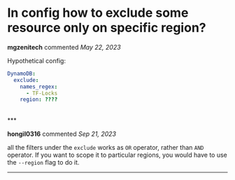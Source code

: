 # In config how to exclude some resource only on specific region?

**mgzenitech** commented *May 22, 2023*

Hypothetical config:

```yaml
DynamoDB:
  exclude:
    names_regex:
      - TF-Locks
    region: ????
```
<br />
***


**hongil0316** commented *Sep 21, 2023*

all the filters under the `exclude` works as `OR` operator, rather than `AND` operator. If you want to scope it to particular regions, you would have to use the `--region` flag to do it. 
***

